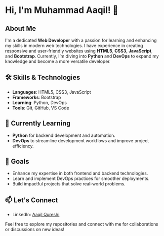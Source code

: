
# Hi, I'm Muhammad Aaqil! 👋

## About Me

I'm a dedicated **Web Developer** with a passion for learning and enhancing my skills in modern web technologies. I have experience in creating responsive and user-friendly websites using **HTML5**, **CSS3**, **JavaScript**, and **Bootstrap**. Currently, I’m diving into **Python** and **DevOps** to expand my knowledge and become a more versatile developer.

## 🛠️ Skills & Technologies
- **Languages**: HTML5, CSS3, JavaScript
- **Frameworks**: Bootstrap
- **Learning**: Python, DevOps
- **Tools**: Git, GitHub, VS Code

## 🌱 Currently Learning
- **Python** for backend development and automation.
- **DevOps** to streamline development workflows and improve project efficiency.

## 🎯 Goals
- Enhance my expertise in both frontend and backend technologies.
- Learn and implement DevOps practices for smoother deployments.
- Build impactful projects that solve real-world problems.

## 📫 Let's Connect
- LinkedIn: [Aaqil Qureshi](https://www.linkedin.com/in/aaqil-qureshi)

Feel free to explore my repositories and connect with me for collaborations or discussions on new ideas!
